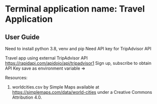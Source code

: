 # Terminal application name: Travel Application

## User Guide
Need to install python 3.8, venv and pip
Need API key for TripAdvisor API

Travel app using external TripAdvisor API
https://rapidapi.com/apidojo/api/tripadvisor1
Sign up, subscribe to obtain API Key
save as environment variable => 

Resources: 
1. worldcities.csv by Simple Maps available at https://simplemaps.com/data/world-cities under a Creative Commons Attribution 4.0.